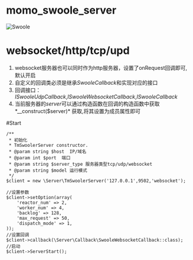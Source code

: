 # momo_swoole_server
![Swoole](https://www.swoole.com/static/files/swoole-logo.svg)
# websocket/http/tcp/upd
1. websocket服务器也可以同时作为http服务器，设置了onRequest回调即可,默认开启
2. 自定义的回调类必须是继承*SwooleCallback*和实现对应的接口
3. 回调接口：*ISwooleUdpCallback*,*ISwooleWebsocketCallback*,*ISwooleCallback*
4. 当前服务器的*server*可以通过构造函数在回调的构造函数中获取*__construct($server)* 获取,将其设置为成员属性即可

#Start
```
/**
 * 初始化
 * TmSwoolerServer constructor.
 * @param string $host  IP/域名
 * @param int $port  端口
 * @param string $server_type 服务器类型tcp/udp/websocket
 * @param string $model 运行模式
 */
$client = new \Server\TmSwoolerServer('127.0.0.1',9502,'websocket');

//设置参数
$client->setOption(array(
    'reactor_num' => 2,
    'worker_num' => 4,
    'backlog' => 128,
    'max_request' => 50,
    'dispatch_mode' => 1,
));
//设置回调
$client->callback(\Server\Callback\SwooleWebsocketCallback::class);
//启动
$client->ServerStart();
```